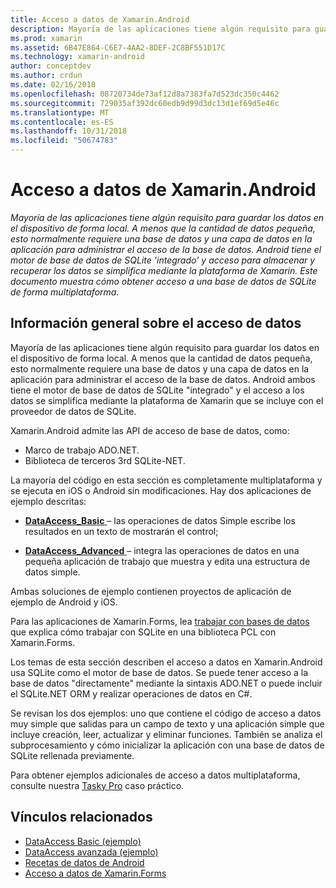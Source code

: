 ```yaml
---
title: Acceso a datos de Xamarin.Android
description: Mayoría de las aplicaciones tiene algún requisito para guardar los datos en el dispositivo de forma local. A menos que la cantidad de datos pequeña, esto normalmente requiere una base de datos y una capa de datos en la aplicación para administrar el acceso de la base de datos.  Android tiene el motor de base de datos de SQLite 'integrado' y acceso para almacenar y recuperar los datos se simplifica mediante la plataforma de Xamarin. Este documento muestra cómo obtener acceso a una base de datos de SQLite de forma multiplataforma.
ms.prod: xamarin
ms.assetid: 6B47E864-C6E7-4AA2-8DEF-2C8BF551D17C
ms.technology: xamarin-android
author: conceptdev
ms.author: crdun
ms.date: 02/16/2018
ms.openlocfilehash: 08720734de73af12d8a7383fa7d523dc350c4462
ms.sourcegitcommit: 729035af392dc60edb9d99d3dc13d1ef69d5e46c
ms.translationtype: MT
ms.contentlocale: es-ES
ms.lasthandoff: 10/31/2018
ms.locfileid: "50674783"
---
```

# <a name="xamarinandroid-data-access"></a>Acceso a datos de Xamarin.Android

_Mayoría de las aplicaciones tiene algún requisito para guardar los datos en el dispositivo de forma local. A menos que la cantidad de datos pequeña, esto normalmente requiere una base de datos y una capa de datos en la aplicación para administrar el acceso de la base de datos.  Android tiene el motor de base de datos de SQLite 'integrado' y acceso para almacenar y recuperar los datos se simplifica mediante la plataforma de Xamarin. Este documento muestra cómo obtener acceso a una base de datos de SQLite de forma multiplataforma._

## <a name="data-access-overview"></a>Información general sobre el acceso de datos

Mayoría de las aplicaciones tiene algún requisito para guardar los datos en el dispositivo de forma local. A menos que la cantidad de datos pequeña, esto normalmente requiere una base de datos y una capa de datos en la aplicación para administrar el acceso de la base de datos. Android ambos tiene el motor de base de datos de SQLite "integrado" y el acceso a los datos se simplifica mediante la plataforma de Xamarin que se incluye con el proveedor de datos de SQLite.

Xamarin.Android admite las API de acceso de base de datos, como:

- Marco de trabajo ADO.NET.
- Biblioteca de terceros 3rd SQLite-NET.

La mayoría del código en esta sección es completamente multiplataforma y se ejecuta en iOS o Android sin modificaciones. Hay dos aplicaciones de ejemplo descritas:

- [**DataAccess_Basic** ](https://github.com/xamarin/mobile-samples/tree/master/DataAccess/Basic) &ndash; las operaciones de datos Simple escribe los resultados en un texto de mostrarán el control;

- [**DataAccess_Advanced** ](https://github.com/xamarin/mobile-samples/tree/master/DataAccess/Advanced) &ndash; integra las operaciones de datos en una pequeña aplicación de trabajo que muestra y edita una estructura de datos simple.

Ambas soluciones de ejemplo contienen proyectos de aplicación de ejemplo de Android y iOS.

Para las aplicaciones de Xamarin.Forms, lea [trabajar con bases de datos](~/xamarin-forms/app-fundamentals/databases.md) que explica cómo trabajar con SQLite en una biblioteca PCL con Xamarin.Forms.

Los temas de esta sección describen el acceso a datos en Xamarin.Android usa SQLite como el motor de base de datos. Se puede tener acceso a la base de datos "directamente" mediante la sintaxis ADO.NET o puede incluir el SQLite.NET ORM y realizar operaciones de datos en C#.

Se revisan los dos ejemplos: uno que contiene el código de acceso a datos muy simple que salidas para un campo de texto y una aplicación simple que incluye creación, leer, actualizar y eliminar funciones. También se analiza el subprocesamiento y cómo inicializar la aplicación con una base de datos de SQLite rellenada previamente.

Para obtener ejemplos adicionales de acceso a datos multiplataforma, consulte nuestra [Tasky Pro](~/cross-platform/app-fundamentals/building-cross-platform-applications/case-study-tasky.md) caso práctico.


## <a name="related-links"></a>Vínculos relacionados

- [DataAccess Basic (ejemplo)](https://github.com/xamarin/mobile-samples/tree/master/DataAccess/Basic)
- [DataAccess avanzada (ejemplo)](https://github.com/xamarin/mobile-samples/tree/master/DataAccess/Advanced)
- [Recetas de datos de Android](https://github.com/xamarin/recipes/tree/master/Recipes/android/data)
- [Acceso a datos de Xamarin.Forms](~/xamarin-forms/app-fundamentals/databases.md)

